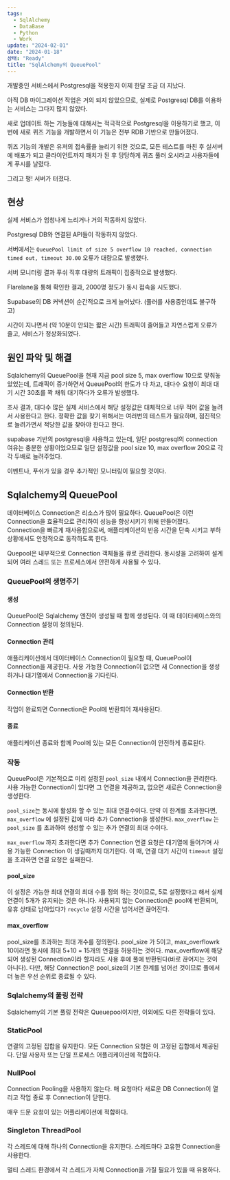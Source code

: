 ```yaml
---
tags:
  - SqlAlchemy
  - DataBase
  - Python
  - Work
update: "2024-02-01"
date: "2024-01-18"
상태: "Ready"
title: "SqlAlchemy의 QueuePool"
---
```

개발중인 서비스에서 Postgresql을 적용한지 이제 한달 조금 더 지났다. 

아직 DB 마이그레이션 작업은 거의 되지 않았으므로, 실제로 Postgresql DB를 이용하는 서비스는 그다지 많지 않았다. 

새로 업데이트 하는 기능들에 대해서는 적극적으로 Postgresql을 이용하기로 했고, 이번에 새로 퀴즈 기능을 개발하면서 이 기능은 전부 RDB 기반으로 만들어졌다. 

퀴즈 기능의 개발은 유저의 접속률을 늘리기 위한 것으로, 모든 테스트를 마친 후 실서버에 배포가 되고 클라이언트까지 패치가 된 후 당당하게 퀴즈 풀러 오시라고 사용자들에게 푸시를 날렸다. 

그리고 펑! 서버가 터졌다. 

## 현상

실제 서비스가 엄청나게 느리거나 거의 작동하지 않았다. 

Postgresql DB와 연결된 API들이 작동하지 않았다. 

서버에서는 `QueuePool limit of size 5 overflow 10 reached, connection timed out, timeout 30.00` 오류가 대량으로 발생했다. 

서버 모니터링 결과 푸쉬 직후 대량의 트래픽이 집중적으로 발생했다. 

Flarelane을 통해 확인한 결과, 2000명 정도가 동시 접속을 시도했다. 

Supabase의 DB 커넥션이 순간적으로 크게 늘어났다. (풀러를 사용중인데도 불구하고)



시간이 지나면서 (약 10분이 안되는 짧은 시간) 트래픽이 줄어들고 자연스럽게 오류가 줄고, 서비스가 정상화되었다. 

## 원인 파악 및 해결

Sqlalchemy의 QueuePool을 현재 지금 pool size 5, max overflow 10으로 맞춰놓았었는데, 트래픽이 증가하면서 QueuePool의 한도가 다 차고, 대다수 요청이 최대 대기 시간 30초를 꽉 채워 대기하다가 오류가 발생했다. 

조사 결과, 대다수 많은 실제 서비스에서 해당 설정값은 대체적으로 너무 적어 값을 늘려서 사용한다고 한다. 정확한 값을 찾기 위해서는 여러번의 테스트가 필요하며, 점진적으로 늘려가면서 적당한 값을 찾아야 한다고 한다. 

supabase 기반의 postgresql을 사용하고 있는데, 일단 postgresql의 connection 여유는 충분한 상황이었으므로 일단 설정값을 pool size 10, max overflow 20으로 각각 두배로 늘려주었다. 

이벤트나, 푸쉬가 있을 경우 추가적인 모니터링이 필요할 것이다. 

## Sqlalchemy의 QueuePool

데이터베이스 Connection은 리소스가 많이 필요하다. QueuePool은 이런 Connection을 효율적으로 관리하여 성능을 향상시키기 위해 만들어졌다. Connection을 빠르게 재사용함으로써, 애플리케이션의 반응 시간을 단축 시키고 부하 상황에서도 안정적으로 동작하도록 한다. 

Quepool은 내부적으로 Connection 객체들을 큐로 관리한다. 동시성을 고려하여 설계되어 여러 스레드 또는 프로세스에서 안전하게 사용될 수 있다. 

### QueuePool의 생명주기 

#### 생성

QueuePool은 Sqlalchemy 엔진이 생성될 때 함께 생성된다. 이 때 데이터베이스와의 Connection 설정이 정의된다. 

#### Connection 관리 

애플리케이션에서 데이터베이스 Connection이 필요할 때, QueuePool이 Connection을 제공한다. 사용 가능한 Connection이 없으면 새 Connection을 생성하거나 대기열에서 Connection을 기다린다. 

#### Connection 반환

작업이 완료되면 Connection은 Pool에 반환되어 재사용된다. 

#### 종료

애플리케이션 종료와 함께 Pool에 있는 모든 Connection이 안전하게 종료된다. 

### 작동

QueuePool은 기본적으로 미리 설정된 `pool_size` 내에서 Connection을 관리한다. 사용 가능한 Connection이 있다면 그 연결을 제공하고, 없으면 새로은 Connection을 생성한다. 

`pool_size`는 동시에 활성화 할 수 있는 최대 연결수이다. 만약 이 한계를 초과한다면, `max_overflow` 에 설정된 값에 따라 추가 Connection을 생성한다. `max_overflow` 는 `pool_size` 를 초과하여 생성할 수 있는 추가 연결의 최대 수이다. 

`max_overflow` 까지 초과한다면 추가 Connection 연결 요청은 대기열에 들어가며 사용 가능한 Connection 이 생길때까지 대기한다. 이 때, 연결 대기 시간이 `timeout` 설정을 초과하면 연결 요청은 실패한다. 

#### pool_size

이 설정은 가능한 최대 연결의 최대 수를 정의 하는 것이므로, 5로 설정했다고 해서 실제 연결이 5개가 유지되는 것은 아니다. 사용되지 않는 Connection은 pool에 반환되며, 유휴 상태로 남아있다가 `recycle` 설정 시간을 넘어서면 끊어진다. 

#### max_overflow

pool_size를 초과하는 최대 개수를 정의한다. pool_size 가 5이고, max_overflowrk 10이라면 동시에 최대 5+10 = 15개의 연결을 허용하는 것이다. max_overflow에 해당되어 생성된 Connection이라 할지라도 사용 후에 풀에 반환된다(바로 끊어지는 것이 아니다). 다만, 해당 Connection은 pool_size의 기본 한계를 넘어선 것이므로 풀에서 더 높은 우선 순위로 종료될 수 있다. 

### Sqlalchemy의 풀링 전략

Sqlalchemy의 기본 풀링 전략은 Queuepool이지만, 이외에도 다른 전략들이 있다. 

### StaticPool

연결의 고정된 집합을 유지한다. 모든 Connection 요청은 이 고정된 집합에서 제공된다. 단일 사용자 또는 단일 프로세스 어플리케이션에 적합하다. 

### NullPool

Connection Pooling을 사용하지 않는다. 매 요청마다 새로운 DB Connection이 열리고 작업 종료 후 Connection이 닫힌다. 

매우 드문 요청이 있는 어플리케이션에 적합하다. 

### Singleton ThreadPool

각 스레드에 대해 하나의 Connection을 유지한다. 스레드마다 고유한 Connection을 사용한다. 

멀티 스레드 환경에서 각 스레드가 자체 Connection을 가질 필요가 있을 때 유용하다. 



